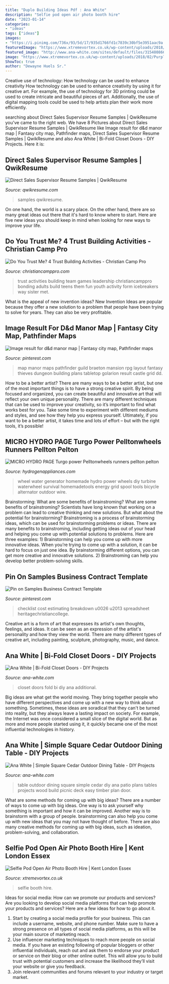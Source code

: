 ```yaml
---
title: "Duplo Building Ideas Pdf : Ana White"
description: "Selfie pod open air photo booth hire"
date: "2023-01-14"
categories:
- "ideas"
tags: ["ideas"]
images:
- "https://i.pinimg.com/736x/93/5d/17/935d1766fd1c7839c30bf5e3951aac9a.jpg"
featuredImage: "https://www.xtremevortex.co.uk/wp-content/uploads/2018/02/Purple_LED-Selfie.jpg"
featured_image: "http://www.ana-white.com/sites/default/files/3154808667_1331600280.JPG"
image: "https://www.xtremevortex.co.uk/wp-content/uploads/2018/02/Purple_LED-Selfie.jpg"
ShowToc: true
author: "Dewayne Huels Sr."
---
```



Creative use of technology: How technology can be used to enhance creativity
How technology can be used to enhance creativity by using it for creative art. For example, the use of technology for 3D printing could be used to create intricate and beautiful pieces of art. Additionally, the use of digital mapping tools could be used to help artists plan their work more efficiently.

	

		
searching about Direct Sales Supervisor Resume Samples | QwikResume you've came to the right web. We have 8 Pictures about Direct Sales Supervisor Resume Samples | QwikResume like Image result for d&amp;d manor map | Fantasy city map, Pathfinder maps, Direct Sales Supervisor Resume Samples | QwikResume and also Ana White | Bi-Fold Closet Doors - DIY Projects. Here it is:
		
    
## Direct Sales Supervisor Resume Samples | QwikResume

<img loading=lazy src="https://assets.qwikresume.com/resume-samples/pdf/screenshots/direct-sales-supervisor-1583569250-pdf.jpg" onerror="this.onerror=null;this.src='https://tse1.mm.bing.net/th?id=OIP.uoKHa-dq_lpCouNDy95KogHaKe&amp;pid=15.1';" alt="Direct Sales Supervisor Resume Samples | QwikResume">

_Source: qwikresume.com_

>samples qwikresume. 

	

On one hand, the world is a scary place. On the other hand, there are so many great ideas out there that it's hard to know where to start. Here are five new ideas you should keep in mind when looking for new ways to improve your life.

    
## Do You Trust Me? 4 Trust Building Activities - Christian Camp Pro

<img loading=lazy src="http://christiancamppro.com/wp-content/uploads/2015/02/trust-building-activities.jpg" onerror="this.onerror=null;this.src='https://tse4.mm.bing.net/th?id=OIP.v9AaCy5z28v2-FFS5L18FQHaLG&amp;pid=15.1';" alt="Do You Trust Me? 4 Trust Building Activities - Christian Camp Pro">

_Source: christiancamppro.com_

>trust activities building team games leadership christiancamppro bonding adults build teens them fun youth activity form icebreakers way sister met. 

	

What is the appeal of new invention ideas?
New Invention Ideas are popular because they offer a new solution to a problem that people have been trying to solve for years. They can also be very profitable.

    
## Image Result For D&amp;d Manor Map | Fantasy City Map, Pathfinder Maps

<img loading=lazy src="https://i.pinimg.com/736x/56/e5/83/56e58320cc8e84a7e7d14e740875438a.jpg" onerror="this.onerror=null;this.src='https://tse1.mm.bing.net/th?id=OIP.ElpPYFpDGwjCMG_NR1WJBAHaJ-&amp;pid=15.1';" alt="Image result for d&amp;d manor map | Fantasy city map, Pathfinder maps">

_Source: pinterest.com_

>map manor maps pathfinder guild braeton mansion rpg layout fantasy thieves dungeon building plans tabletop golarion result castle grid dd. 

	

How to be a better artist?
There are many ways to be a better artist, but one of the most important things is to have a strong creative spirit. By being focused and organized, you can create beautiful and innovative art that will reflect your own unique personality. There are many different techniques that can be used to improve your creativity, so it’s important to find what works best for you. Take some time to experiment with different mediums and styles, and see how they help you express yourself. Ultimately, if you want to be a better artist, it takes time and lots of effort – but with the right tools, it’s possible!

    
## MICRO HYDRO PAGE Turgo Power Pelltonwheels Runners Pellton Pelton

<img loading=lazy src="http://www.hydrogenappliances.com/Small_wood_wheel.jpg" onerror="this.onerror=null;this.src='https://tse3.mm.bing.net/th?id=OIP.tjRRW2OQ3F_l2_SB2ihucwAAAA&amp;pid=15.1';" alt="MICRO HYDRO PAGE Turgo power Pelltonwheels runners pellton pelton">

_Source: hydrogenappliances.com_

>wheel water generator homemade hydro power wheels diy turbine waterwheel survival homemadetools energy grid spool tools bicycle alternator outdoor wire. 

	

Brainstorming: What are some benefits of brainstroming?
What are some benefits of brainstroming? Scientists have long known that working on a problem can lead to creative thinking and new solutions. But what about the potential for brainstorming? Brainstroming is a process of brainstorming ideas, which can be used for brainstorming problems or ideas. There are many benefits to brainstroming, including getting ideas out of your head and helping you come up with potential solutions to problems. Here are three examples: 1) Brainstorming can help you come up with more innovative ideas. When you’re trying to come up with a solution, it can be hard to focus on just one idea. By brainstorming different options, you can get more creative and innovative solutions. 2) Brainstroming can help you develop better problem-solving skills.

    
## Pin On Samples Business Contract Template

<img loading=lazy src="https://i.pinimg.com/736x/93/5d/17/935d1766fd1c7839c30bf5e3951aac9a.jpg" onerror="this.onerror=null;this.src='https://tse1.mm.bing.net/th?id=OIP.kHu6Yjo8RAqmZSN96o8gXQHaKm&amp;pid=15.1';" alt="Pin on Samples Business Contract Template">

_Source: pinterest.com_

>checklist cost estimating breakdown u0026 u2013 spreadsheet heritagechristiancollege. 

	

Creative art is a form of art that expresses its artist's own thoughts, feelings, and ideas. It can be seen as an expression of the artist's personality and how they view the world. There are many different types of creative art, including painting, sculpture, photography, music, and dance.

    
## Ana White | Bi-Fold Closet Doors - DIY Projects

<img loading=lazy src="http://www.ana-white.com/sites/default/files/P1090593.jpg" onerror="this.onerror=null;this.src='https://tse3.mm.bing.net/th?id=OIP.S0N7qfWVdDMMChc-xhIUtAHaJ4&amp;pid=15.1';" alt="Ana White | Bi-Fold Closet Doors - DIY Projects">

_Source: ana-white.com_

>closet doors fold bi diy ana additional. 

	

Big ideas are what get the world moving. They bring together people who have different perspectives and come up with a new way to think about something. Sometimes, these ideas are soradical that they can't be turned into reality, but they always leave a lasting impact on society. For example, the Internet was once considered a small slice of the digital world. But as more and more people started using it, it quickly became one of the most influential technologies in history.

    
## Ana White | Simple Square Cedar Outdoor Dining Table - DIY Projects

<img loading=lazy src="http://www.ana-white.com/sites/default/files/3154808667_1331600280.JPG" onerror="this.onerror=null;this.src='https://tse2.mm.bing.net/th?id=OIP.8ecf4hjq9PUWrVRgZqDBpQHaFj&amp;pid=15.1';" alt="Ana White | Simple Square Cedar Outdoor Dining Table - DIY Projects">

_Source: ana-white.com_

>table outdoor dining square simple cedar diy ana patio plans tables projects wood build picnic deck easy timber plan door. 

	

What are some methods for coming up with big ideas?
There are a number of ways to come up with big ideas. One way is to ask yourself why something is important and how it can be improved. Another way is to brainstorm with a group of people. brainstorming can also help you come up with new ideas that you may not have thought of before. There are also many creative methods for coming up with big ideas, such as ideation, problem-solving, and collaboration.

    
## Selfie Pod Open Air Photo Booth Hire | Kent London Essex

<img loading=lazy src="https://www.xtremevortex.co.uk/wp-content/uploads/2018/02/Purple_LED-Selfie.jpg" onerror="this.onerror=null;this.src='https://tse4.mm.bing.net/th?id=OIP.41NwaobUBlbrl1A4NIW3SgHaLH&amp;pid=15.1';" alt="Selfie Pod Open Air Photo Booth Hire | Kent London Essex">

_Source: xtremevortex.co.uk_

>selfie booth hire. 

	

Ideas for social media: How can we promote our products and services?
Are you looking to develop social media platforms that can help promote your products and services? Here are a few ideas for how to go about it. 
1. Start by creating a social media profile for your business. This can include a username, website, and phone number. Make sure to have a strong presence on all types of social media platforms, as this will be your main source of marketing reach. 
2. Use influencer marketing techniques to reach more people on social media. If you have an existing following of popular bloggers or other influential individuals, reach out and ask them to endorse your product or service on their blog or other online outlet. This will allow you to build trust with potential customers and increase the likelihood they’ll visit your website or give you feedback. 
3. Join relevant communities and forums relevant to your industry or target market.

